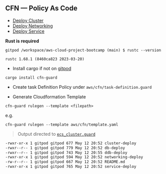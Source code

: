 ## CFN  —  Policy As Code


- [Deploy Cluster](cluster-deploy)
- [Deploy Networking](networking-deploy)
- [Deploy Service](service-deploy)

**Rust is required**

```
gitpod /workspace/aws-cloud-project-bootcamp (main) $ rustc --version

rustc 1.68.1 (8460ca823 2023-03-20)
```


- Install cargo if not on [gitpod](../../.gitpod.yml#7)

```
cargo install cfn-guard
```

- Create task Definition Policy under `aws/cfn/task-definition.guard`

- Generate Cloudformation Template
```
cfn-guard rulegen --template <filepath>
```
e.g.
```
cfn-guard rulegen --template aws/cfn/template.yaml
``` 

> Output directed to [`ecs_cluster.guard`](../../aws/cfn/ecs_cluster.guard) 

```sh
-rwxr-xr-x 1 gitpod gitpod 677 May 12 20:52 cluster-deploy
-rwxr--r-- 1 gitpod gitpod 779 May 12 20:52 db-deploy
-rwxr--r-- 1 gitpod gitpod 743 May 12 20:55 ddb-deploy
-rwxr-xr-x 1 gitpod gitpod 594 May 12 20:52 networking-deploy
-rw-r--r-- 1 gitpod gitpod 667 May 12 20:52 README.md
-rwxr-xr-x 1 gitpod gitpod 765 May 12 20:52 service-deploy
```